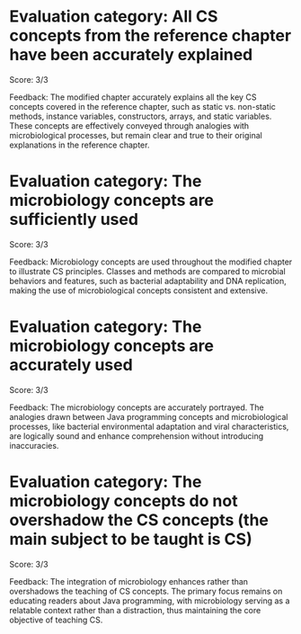 # Evaluation category: All CS concepts from the reference chapter have been accurately explained

Score: 3/3

Feedback: The modified chapter accurately explains all the key CS concepts covered in the reference chapter, such as static vs. non-static methods, instance variables, constructors, arrays, and static variables. These concepts are effectively conveyed through analogies with microbiological processes, but remain clear and true to their original explanations in the reference chapter.

# Evaluation category: The microbiology concepts are sufficiently used

Score: 3/3

Feedback: Microbiology concepts are used throughout the modified chapter to illustrate CS principles. Classes and methods are compared to microbial behaviors and features, such as bacterial adaptability and DNA replication, making the use of microbiological concepts consistent and extensive.

# Evaluation category: The microbiology concepts are accurately used

Score: 3/3

Feedback: The microbiology concepts are accurately portrayed. The analogies drawn between Java programming concepts and microbiological processes, like bacterial environmental adaptation and viral characteristics, are logically sound and enhance comprehension without introducing inaccuracies.

# Evaluation category: The microbiology concepts do not overshadow the CS concepts (the main subject to be taught is CS)

Score: 3/3

Feedback: The integration of microbiology enhances rather than overshadows the teaching of CS concepts. The primary focus remains on educating readers about Java programming, with microbiology serving as a relatable context rather than a distraction, thus maintaining the core objective of teaching CS.

